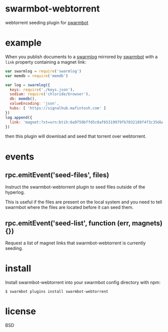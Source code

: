 # swarmbot-webtorrent

webtorrent seeding plugin for [swarmbot][1]

# example

When you publish documents to a [swarmlog][2] mirrored by [swarmbot][1]
with a `link` property containing a magnet link:

``` js
var swarmlog = require('swarmlog')
var memdb = require('memdb')

var log = swarmlog({
  keys: require('./keys.json'),
  sodium: require('chloride/browser'),
  db: memdb(),
  valueEncoding: 'json',
  hubs: [ 'https://signalhub.mafintosh.com' ]
})
log.append({
  link: 'magnet:?xt=urn:btih:6a9759bffd5c0af65319979fb7832189f4f3c35d&dn=sintel.mp4&tr=udp%3A%2F%2Fexodus.desync.com%3A6969&tr=udp%3A%2F%2Ftracker.coppersurfer.tk%3A6969&tr=udp%3A%2F%2Ftracker.internetwarriors.net%3A1337&tr=udp%3A%2F%2Ftracker.leechers-paradise.org%3A6969&tr=udp%3A%2F%2Ftracker.openbittorrent.com%3A80&tr=wss%3A%2F%2Ftracker.btorrent.xyz&tr=wss%3A%2F%2Ftracker.webtorrent.io&ws=https%3A%2F%2Fwebtorrent.io%2Ftorrents%2Fsintel-1024-surround.mp4'
})
```

then this plugin will download and seed that torrent over webtorrent.

# events

## rpc.emitEvent('seed-files', files)

Instruct the swarmbot-webtorrent plugin to seed files outside of the hyperlog.

This is useful if the files are present on the local system and you need to tell
swarmbot where the files are located before it can seed them.

## rpc.emitEvent('seed-list', function (err, magnets) {})

Request a list of magnet links that swarmbot-webtorrent is currently seeding.

# install

Install swarmbot-webtorrent into your swarmbot config directory with npm:

```
$ swarmbot plugins install swarmbot-webtorrent
```

# license

BSD

[1]: https://npmjs.com/package/swarmbot
[2]: https://npmjs.com/package/swarmlog
